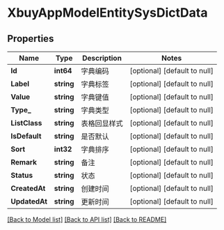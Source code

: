 # XbuyAppModelEntitySysDictData

## Properties
Name | Type | Description | Notes
------------ | ------------- | ------------- | -------------
**Id** | **int64** | 字典编码 | [optional] [default to null]
**Label** | **string** | 字典标签 | [optional] [default to null]
**Value** | **string** | 字典键值 | [optional] [default to null]
**Type_** | **string** | 字典类型 | [optional] [default to null]
**ListClass** | **string** | 表格回显样式 | [optional] [default to null]
**IsDefault** | **string** | 是否默认 | [optional] [default to null]
**Sort** | **int32** | 字典排序 | [optional] [default to null]
**Remark** | **string** | 备注 | [optional] [default to null]
**Status** | **string** | 状态 | [optional] [default to null]
**CreatedAt** | **string** | 创建时间 | [optional] [default to null]
**UpdatedAt** | **string** | 更新时间 | [optional] [default to null]

[[Back to Model list]](../README.md#documentation-for-models) [[Back to API list]](../README.md#documentation-for-api-endpoints) [[Back to README]](../README.md)

